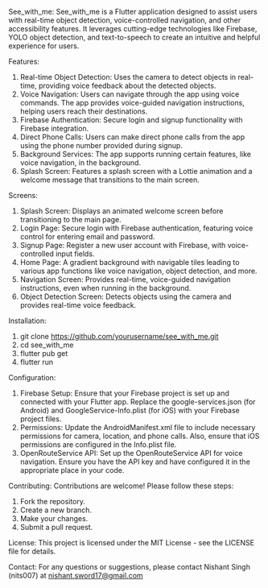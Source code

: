 See_with_me:
See_with_me is a Flutter application designed to assist users with real-time object detection, voice-controlled navigation, and other accessibility features. It leverages cutting-edge technologies like Firebase, YOLO object detection, and text-to-speech to create an intuitive and helpful experience for users.

Features:
1. Real-time Object Detection: Uses the camera to detect objects in real-time, providing voice feedback about the detected objects.
2. Voice Navigation: Users can navigate through the app using voice commands. The app provides voice-guided navigation instructions, helping users reach their destinations.
3. Firebase Authentication: Secure login and signup functionality with Firebase integration.
4. Direct Phone Calls: Users can make direct phone calls from the app using the phone number provided during signup.
5. Background Services: The app supports running certain features, like voice navigation, in the background.
6. Splash Screen: Features a splash screen with a Lottie animation and a welcome message that transitions to the main screen.

Screens:
1. Splash Screen: Displays an animated welcome screen before transitioning to the main page.
2. Login Page: Secure login with Firebase authentication, featuring voice control for entering email and password.
3. Signup Page: Register a new user account with Firebase, with voice-controlled input fields.
4. Home Page: A gradient background with navigable tiles leading to various app functions like voice navigation, object detection, and more.
5. Navigation Screen: Provides real-time, voice-guided navigation instructions, even when running in the background.
6. Object Detection Screen: Detects objects using the camera and provides real-time voice feedback.

Installation:
1. git clone https://github.com/yourusername/see_with_me.git
2. cd see_with_me
3. flutter pub get
4. flutter run

Configuration:
1. Firebase Setup: Ensure that your Firebase project is set up and connected with your Flutter app. Replace the google-services.json (for Android) and GoogleService-Info.plist (for iOS) with your Firebase project files.
2. Permissions: Update the AndroidManifest.xml file to include necessary permissions for camera, location, and phone calls. Also, ensure that iOS permissions are configured in the Info.plist file.
3. OpenRouteService API: Set up the OpenRouteService API for voice navigation. Ensure you have the API key and have configured it in the appropriate place in your code.

Contributing:
Contributions are welcome! Please follow these steps:
1. Fork the repository.
2. Create a new branch.
3. Make your changes.
4. Submit a pull request.

License:
This project is licensed under the MIT License - see the LICENSE file for details.

Contact:
For any questions or suggestions, please contact Nishant Singh (nits007) at nishant.sword17@gmail.com
